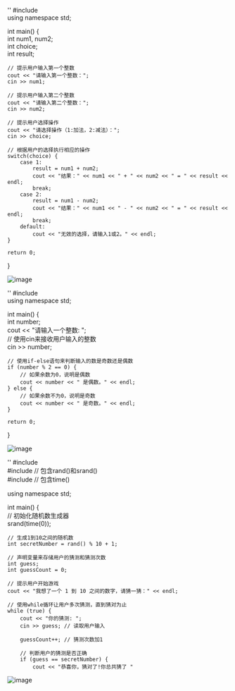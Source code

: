 ''
#include <iostream>  
using namespace std;  
  
int main() {  
    int num1, num2;  
    int choice;  
    int result;  
  
    // 提示用户输入第一个整数  
    cout << "请输入第一个整数：";  
    cin >> num1;  
  
    // 提示用户输入第二个整数  
    cout << "请输入第二个整数：";  
    cin >> num2;  
  
    // 提示用户选择操作  
    cout << "请选择操作（1:加法，2:减法）：";  
    cin >> choice;  
  
    // 根据用户的选择执行相应的操作  
    switch(choice) {  
        case 1:  
            result = num1 + num2;  
            cout << "结果：" << num1 << " + " << num2 << " = " << result << endl;  
            break;  
        case 2:  
            result = num1 - num2;  
            cout << "结果：" << num1 << " - " << num2 << " = " << result << endl;  
            break;  
        default:  
            cout << "无效的选择，请输入1或2。" << endl;  
    }  
  
    return 0;  
}

![image](https://github.com/user-attachments/assets/a72bf2a8-7e8e-4a16-afc0-17a7c6c0e402)

''
#include <iostream>  
using namespace std;  
  
int main() {  
    int number;  
    cout << "请输入一个整数: ";  
    // 使用cin来接收用户输入的整数  
    cin >> number;  
  
    // 使用if-else语句来判断输入的数是奇数还是偶数  
    if (number % 2 == 0) {  
        // 如果余数为0，说明是偶数  
        cout << number << " 是偶数。" << endl;  
    } else {  
        // 如果余数不为0，说明是奇数  
        cout << number << " 是奇数。" << endl;  
    }  
  
    return 0;  
}

![image](https://github.com/user-attachments/assets/de119f92-13c6-48b2-9515-61e1e2ae9b27)

''
#include <iostream>  
#include <cstdlib> // 包含rand()和srand()  
#include <ctime>   // 包含time()  
  
using namespace std;  
  
int main() {  
    // 初始化随机数生成器  
    srand(time(0));  
  
    // 生成1到10之间的随机数  
    int secretNumber = rand() % 10 + 1;  
  
    // 声明变量来存储用户的猜测和猜测次数  
    int guess;  
    int guessCount = 0;  
  
    // 提示用户开始游戏  
    cout << "我想了一个 1 到 10 之间的数字，请猜一猜：" << endl;  
  
    // 使用while循环让用户多次猜测，直到猜对为止  
    while (true) {  
        cout << "你的猜测: ";  
        cin >> guess; // 读取用户输入  
  
        guessCount++; // 猜测次数加1  
  
        // 判断用户的猜测是否正确  
        if (guess == secretNumber) {  
            cout << "恭喜你，猜对了!你总共猜了 " 

![image](https://github.com/user-attachments/assets/8cf748bf-e5c5-4c06-93d6-be8b3af358d3)

